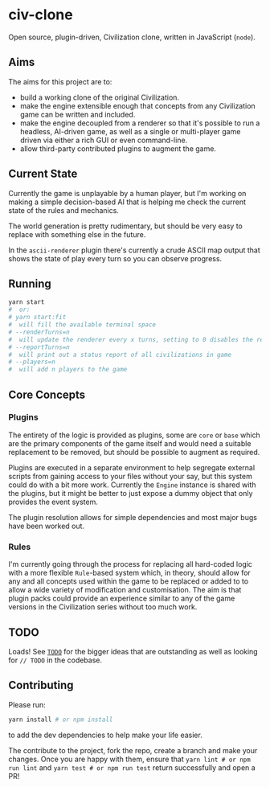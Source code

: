 # civ-clone

Open source, plugin-driven, Civilization clone, written in JavaScript (`node`).

## Aims

The aims for this project are to:

- build a working clone of the original Civilization.
- make the engine extensible enough that concepts from any Civilization game can be written and included.
- make the engine decoupled from a renderer so that it's possible to run a headless, AI-driven game, as well as a single
  or multi-player game driven via either a rich GUI or even command-line.
- allow third-party contributed plugins to augment the game.

## Current State

Currently the game is unplayable by a human player, but I'm working on making a simple decision-based AI that is helping
me check the current state of the rules and mechanics.

The world generation is pretty rudimentary, but should be very easy to replace with something else in the future.

In the `ascii-renderer` plugin there's currently a crude ASCII map output that shows the state of play every turn so you
can observe progress.

## Running

```sh
yarn start
#  or:
# yarn start:fit
#  will fill the available terminal space
# --renderTurns=n
#  will update the renderer every x turns, setting to 0 disables the renderer and produces text based output instead
# --reportTurns=n 
#  will print out a status report of all civilizations in game
# --players=n
#  will add n players to the game
```

## Core Concepts

### Plugins

The entirety of the logic is provided as plugins, some are `core` or `base` which are the primary components of the game
itself and would need a suitable replacement to be removed, but should be possible to augment as required.

Plugins are executed in a separate environment to help segregate external scripts from gaining access to your files
without your say, but this system could do with a bit more work. Currently the `Engine` instance is shared with the
plugins, but it might be better to just expose a dummy object that only provides the event system.

The plugin resolution allows for simple dependencies and most major bugs have been worked out.

### Rules

I'm currently going through the process for replacing all hard-coded logic with a more flexible `Rule`-based system
which, in theory, should allow for any and all concepts used within the game to be replaced or added to to allow a wide
variety of modification and customisation. The aim is that plugin packs could provide an experience similar to any of
the game versions in the Civilization series without too much work.

## TODO

Loads! See [`TODO`](TODO.md) for the bigger ideas that are outstanding as well as looking for `// TODO` in the
codebase.

## Contributing

Please run:

```sh
yarn install # or npm install
```

to add the dev dependencies to help make your life easier.

The contribute to the project, fork the repo, create a branch and make your changes. Once you are happy with them,
ensure that `yarn lint # or npm run lint` and `yarn test # or npm run test` return successfully and open a PR!
